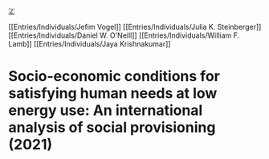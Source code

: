 [🇿](zotero://select/library/items/NQ4ZNLIS)

[[Entries/Individuals/Jefim Vogel]] [[Entries/Individuals/Julia K. Steinberger]] [[Entries/Individuals/Daniel W. O'Neill]] [[Entries/Individuals/William F. Lamb]] [[Entries/Individuals/Jaya Krishnakumar]] 
# Socio-economic conditions for satisfying human needs at low energy use: An international analysis of social provisioning (2021)

